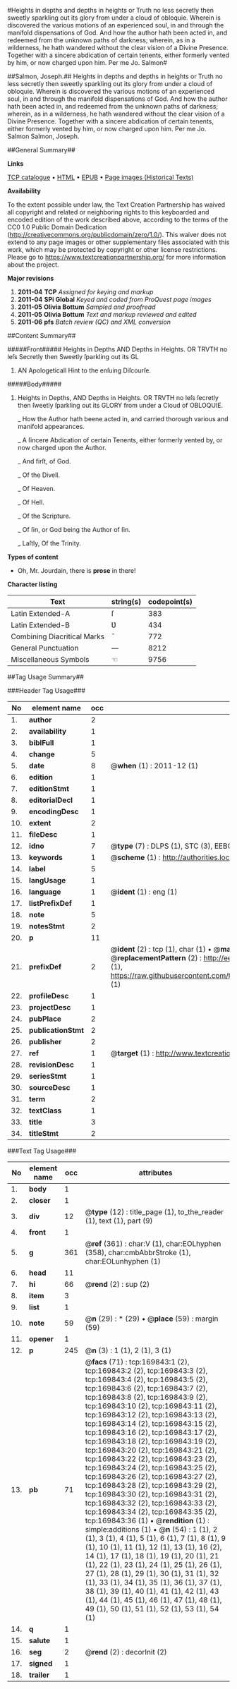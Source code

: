 #Heights in depths and depths in heights or Truth no less secretly then sweetly sparkling out its glory from under a cloud of obloquie. Wherein is discovered the various motions of an experienced soul, in and through the manifold dispensations of God. And how the author hath been acted in, and redeemed from the unknown paths of darkness; wherein, as in a wilderness, he hath wandered without the clear vision of a Divine Presence. Together with a sincere abdication of certain tenents, either formerly vented by him, or now charged upon him. Per me Jo. Salmon#

##Salmon, Joseph.##
Heights in depths and depths in heights or Truth no less secretly then sweetly sparkling out its glory from under a cloud of obloquie. Wherein is discovered the various motions of an experienced soul, in and through the manifold dispensations of God. And how the author hath been acted in, and redeemed from the unknown paths of darkness; wherein, as in a wilderness, he hath wandered without the clear vision of a Divine Presence. Together with a sincere abdication of certain tenents, either formerly vented by him, or now charged upon him. Per me Jo. Salmon
Salmon, Joseph.

##General Summary##

**Links**

[TCP catalogue](http://www.ota.ox.ac.uk/tcp/)  • 
[HTML](http://tei.it.ox.ac.uk/tcp/Texts-HTML/free/A93/A93386.html)  • 
[EPUB](http://tei.it.ox.ac.uk/tcp/Texts-EPUB/free/A93/A93386.epub) • 
[Page images (Historical Texts)](https://historicaltexts.jisc.ac.uk/eebo-99868082e)

**Availability**

To the extent possible under law, the Text Creation Partnership has waived all copyright and related or neighboring rights to this keyboarded and encoded edition of the work described above, according to the terms of the CC0 1.0 Public Domain Dedication (http://creativecommons.org/publicdomain/zero/1.0/). This waiver does not extend to any page images or other supplementary files associated with this work, which may be protected by copyright or other license restrictions. Please go to https://www.textcreationpartnership.org/ for more information about the project.

**Major revisions**

1. __2011-04__ __TCP__ *Assigned for keying and markup*
1. __2011-04__ __SPi Global__ *Keyed and coded from ProQuest page images*
1. __2011-05__ __Olivia Bottum__ *Sampled and proofread*
1. __2011-05__ __Olivia Bottum__ *Text and markup reviewed and edited*
1. __2011-06__ __pfs__ *Batch review (QC) and XML conversion*

##Content Summary##

#####Front#####
Heights in Depths AND Depths in Heights. OR TRVTH no leſs Secretly then Sweetly ſparkling out its GL
1. AN Apologeticall Hint to the enſuing Diſcourſe.

#####Body#####

1. Heights in Depths, AND Depths in Heights. OR TRVTH no leſs ſecretly then ſweetly ſparkling out its GLORY from under a Cloud of OBLOQUIE.

    _ How the Author hath beene acted in, and carried thorough various and manifold appearances.

    _ A ſincere Abdication of certain Tenents, either formerly vented by, or now charged upon the Author.

    _ And firſt, of God.

    _ Of the Divell.

    _ Of Heaven.

    _ Of Hell.

    _ Of the Scripture.

    _ Of ſin, or God being the Author of ſin.

    _ Laſtly, Of the Trinity.

**Types of content**

  * Oh, Mr. Jourdain, there is **prose** in there!

**Character listing**


|Text|string(s)|codepoint(s)|
|---|---|---|
|Latin Extended-A|ſ|383|
|Latin Extended-B|Ʋ|434|
|Combining             Diacritical Marks|̄|772|
|General Punctuation|—|8212|
|Miscellaneous Symbols|☜|9756|

##Tag Usage Summary##

###Header Tag Usage###

|No|element name|occ|attributes|
|---|---|---|---|
|1.|__author__|2||
|2.|__availability__|1||
|3.|__biblFull__|1||
|4.|__change__|5||
|5.|__date__|8| @__when__ (1) : 2011-12 (1)|
|6.|__edition__|1||
|7.|__editionStmt__|1||
|8.|__editorialDecl__|1||
|9.|__encodingDesc__|1||
|10.|__extent__|2||
|11.|__fileDesc__|1||
|12.|__idno__|7| @__type__ (7) : DLPS (1), STC (3), EEBO-CITATION (1), PROQUEST (1), VID (1)|
|13.|__keywords__|1| @__scheme__ (1) : http://authorities.loc.gov/ (1)|
|14.|__label__|5||
|15.|__langUsage__|1||
|16.|__language__|1| @__ident__ (1) : eng (1)|
|17.|__listPrefixDef__|1||
|18.|__note__|5||
|19.|__notesStmt__|2||
|20.|__p__|11||
|21.|__prefixDef__|2| @__ident__ (2) : tcp (1), char (1)  •  @__matchPattern__ (2) : ([0-9\-]+):([0-9IVX]+) (1), (.+) (1)  •  @__replacementPattern__ (2) : http://eebo.chadwyck.com/downloadtiff?vid=$1&page=$2 (1), https://raw.githubusercontent.com/textcreationpartnership/Texts/master/tcpchars.xml#$1 (1)|
|22.|__profileDesc__|1||
|23.|__projectDesc__|1||
|24.|__pubPlace__|2||
|25.|__publicationStmt__|2||
|26.|__publisher__|2||
|27.|__ref__|1| @__target__ (1) : http://www.textcreationpartnership.org/docs/. (1)|
|28.|__revisionDesc__|1||
|29.|__seriesStmt__|1||
|30.|__sourceDesc__|1||
|31.|__term__|2||
|32.|__textClass__|1||
|33.|__title__|3||
|34.|__titleStmt__|2||


###Text Tag Usage###

|No|element name|occ|attributes|
|---|---|---|---|
|1.|__body__|1||
|2.|__closer__|1||
|3.|__div__|12| @__type__ (12) : title_page (1), to_the_reader (1), text (1), part (9)|
|4.|__front__|1||
|5.|__g__|361| @__ref__ (361) : char:V (1), char:EOLhyphen (358), char:cmbAbbrStroke (1), char:EOLunhyphen (1)|
|6.|__head__|11||
|7.|__hi__|66| @__rend__ (2) : sup (2)|
|8.|__item__|3||
|9.|__list__|1||
|10.|__note__|59| @__n__ (29) : * (29)  •  @__place__ (59) : margin (59)|
|11.|__opener__|1||
|12.|__p__|245| @__n__ (3) : 1 (1), 2 (1), 3 (1)|
|13.|__pb__|71| @__facs__ (71) : tcp:169843:1 (2), tcp:169843:2 (2), tcp:169843:3 (2), tcp:169843:4 (2), tcp:169843:5 (2), tcp:169843:6 (2), tcp:169843:7 (2), tcp:169843:8 (2), tcp:169843:9 (2), tcp:169843:10 (2), tcp:169843:11 (2), tcp:169843:12 (2), tcp:169843:13 (2), tcp:169843:14 (2), tcp:169843:15 (2), tcp:169843:16 (2), tcp:169843:17 (2), tcp:169843:18 (2), tcp:169843:19 (2), tcp:169843:20 (2), tcp:169843:21 (2), tcp:169843:22 (2), tcp:169843:23 (2), tcp:169843:24 (2), tcp:169843:25 (2), tcp:169843:26 (2), tcp:169843:27 (2), tcp:169843:28 (2), tcp:169843:29 (2), tcp:169843:30 (2), tcp:169843:31 (2), tcp:169843:32 (2), tcp:169843:33 (2), tcp:169843:34 (2), tcp:169843:35 (2), tcp:169843:36 (1)  •  @__rendition__ (1) : simple:additions (1)  •  @__n__ (54) : 1 (1), 2 (1), 3 (1), 4 (1), 5 (1), 6 (1), 7 (1), 8 (1), 9 (1), 10 (1), 11 (1), 12 (1), 13 (1), 16 (2), 14 (1), 17 (1), 18 (1), 19 (1), 20 (1), 21 (1), 22 (1), 23 (1), 24 (1), 25 (1), 26 (1), 27 (1), 28 (1), 29 (1), 30 (1), 31 (1), 32 (1), 33 (1), 34 (1), 35 (1), 36 (1), 37 (1), 38 (1), 39 (1), 40 (1), 41 (1), 42 (1), 43 (1), 44 (1), 45 (1), 46 (1), 47 (1), 48 (1), 49 (1), 50 (1), 51 (1), 52 (1), 53 (1), 54 (1)|
|14.|__q__|1||
|15.|__salute__|1||
|16.|__seg__|2| @__rend__ (2) : decorInit (2)|
|17.|__signed__|1||
|18.|__trailer__|1||
